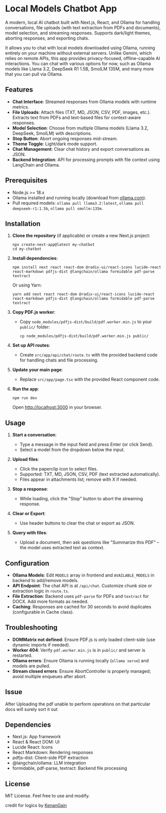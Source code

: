 # Local Models Chatbot App

A modern, local AI chatbot built with Next.js, React, and Ollama for handling conversations, file uploads (with text extraction from PDFs and documents), model selection, and streaming responses. Supports dark/light themes, aborting responses, and exporting chats.

It allows you to chat with local models downloaded using Ollama, running entirely on your machine without external servers. Unlike Gemini, which relies on remote APIs, this app provides privacy-focused, offline-capable AI interactions. You can chat with various options for now, such as Ollama models like Llama 3.2, DeepSeek R1 1.5B, SmolLM 135M, and many more that you can pull via Ollama.

## Features

- **Chat Interface**: Streamed responses from Ollama models with runtime metrics.
- **File Uploads**: Attach files (TXT, MD, JSON, CSV, PDF, images, etc.). Extracts text from PDFs and text-based files for context-aware responses.
- **Model Selection**: Choose from multiple Ollama models (Llama 3.2, DeepSeek, SmolLM) with descriptions.
- **Stop Button**: Abort ongoing responses mid-stream.
- **Theme Toggle**: Light/dark mode support.
- **Chat Management**: Clear chat history and export conversations as JSON.
- **Backend Integration**: API for processing prompts with file context using LangChain and Ollama.

## Prerequisites

- Node.js >= 18.x
- Ollama installed and running locally (download from [ollama.com](https://ollama.com)).
- Pull required models: `ollama pull llama3.2:latest`, `ollama pull deepseek-r1:1.5b`, `ollama pull smollm:135m`.

## Installation

1. **Clone the repository** (if applicable) or create a new Next.js project:
   ```
   npx create-next-app@latest my-chatbot
   cd my-chatbot
   ```

2. **Install dependencies**:
   ```
   npm install next react react-dom @radix-ui/react-icons lucide-react react-markdown pdfjs-dist @langchain/ollama formidable pdf-parse textract
   ```
   Or using Yarn:
   ```
   yarn add next react react-dom @radix-ui/react-icons lucide-react react-markdown pdfjs-dist @langchain/ollama formidable pdf-parse textract
   ```

3. **Copy PDF.js worker**:
   - Copy `node_modules/pdfjs-dist/build/pdf.worker.min.js` to your `public/` folder:
     ```
     cp node_modules/pdfjs-dist/build/pdf.worker.min.js public/
     ```

4. **Set up API routes**:
   - Create `src/app/api/chat/route.ts` with the provided backend code for handling chats and file processing.

5. **Update your main page**:
   - Replace `src/app/page.tsx` with the provided React component code.

6. **Run the app**:
   ```
   npm run dev
   ```
   Open [http://localhost:3000](http://localhost:3000) in your browser.

## Usage

1. **Start a conversation**:
   - Type a message in the input field and press Enter (or click Send).
   - Select a model from the dropdown below the input.

2. **Upload files**:
   - Click the paperclip icon to select files.
   - Supported: TXT, MD, JSON, CSV, PDF (text extracted automatically).
   - Files appear in attachments list; remove with X if needed.

3. **Stop a response**:
   - While loading, click the "Stop" button to abort the streaming response.

4. **Clear or Export**:
   - Use header buttons to clear the chat or export as JSON.

5. **Query with files**:
   - Upload a document, then ask questions like "Summarize this PDF" – the model uses extracted text as context.

## Configuration

- **Ollama Models**: Edit `MODELS` array in frontend and `AVAILABLE_MODELS` in backend to add/remove models.
- **API Endpoint**: The chat API is at `/api/chat`. Customize chunk size or extraction logic in `route.ts`.
- **File Extraction**: Backend uses `pdf-parse` for PDFs and `textract` for DOCX. Add more formats as needed.
- **Caching**: Responses are cached for 30 seconds to avoid duplicates (configurable in Cache class).

## Troubleshooting

- **DOMMatrix not defined**: Ensure PDF.js is only loaded client-side (use dynamic imports if needed).
- **Worker 404**: Verify `pdf.worker.min.js` is in `public/` and server is restarted.
- **Ollama errors**: Ensure Ollama is running locally (`ollama serve`) and models are pulled.
- **Stream closed errors**: Ensure AbortController is properly managed; avoid multiple enqueues after abort.

## Issue
After Uploading the pdf unable to perform operations on that particular docs will surely sort it out
## Dependencies

- Next.js: App framework
- React & React DOM: UI
- Lucide React: Icons
- React Markdown: Rendering responses
- pdfjs-dist: Client-side PDF extraction
- @langchain/ollama: LLM integration
- formidable, pdf-parse, textract: Backend file processing

## License

MIT License. Feel free to use and modify.

credit for logics by [KenanGain](https://github.com/KenanGain)
